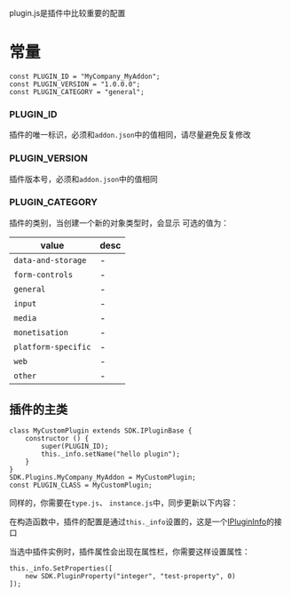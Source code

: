 plugin.js是插件中比较重要的配置

# 常量

```
const PLUGIN_ID = "MyCompany_MyAddon";
const PLUGIN_VERSION = "1.0.0.0";
const PLUGIN_CATEGORY = "general";
```

### PLUGIN_ID
插件的唯一标识，必须和`addon.json`中的值相同，请尽量避免反复修改

### PLUGIN_VERSION
插件版本号，必须和`addon.json`中的值相同

### PLUGIN_CATEGORY
插件的类别，当创建一个新的对象类型时，会显示
可选的值为：

| value | desc |
| ---- | ---- |
|`data-and-storage`|-|
|`form-controls`|-|
|`general`|-|
|`input`|-|
|`media`|-|
|`monetisation`|-|
|`platform-specific`|-|
|`web`|-|
|`other`|-| 

## 插件的主类
```
class MyCustomPlugin extends SDK.IPluginBase {
    constructor () {
        super(PLUGIN_ID);
        this._info.setName("hello plugin");
    }
}
SDK.Plugins.MyCompany_MyAddon = MyCustomPlugin;
const PLUGIN_CLASS = MyCustomPlugin;

```

同样的，你需要在`type.js`、 `instance.js`中，同步更新以下内容：

在构造函数中，插件的配置是通过`this._info`设置的，这是一个[IPluginInfo]()的接口


当选中插件实例时，插件属性会出现在属性栏，你需要这样设置属性：
```
this._info.SetProperties([
	new SDK.PluginProperty("integer", "test-property", 0)
]);
```
